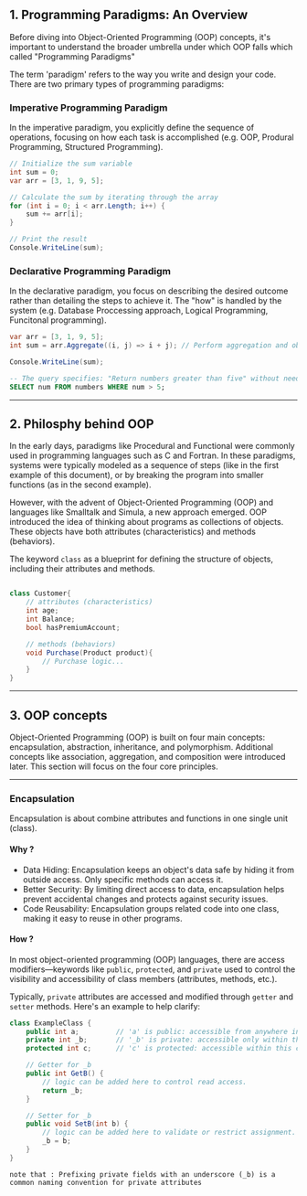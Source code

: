 ## 1. Programming Paradigms: An Overview
Before diving into Object-Oriented Programming (OOP) concepts, it's important to understand the broader umbrella under which OOP falls which called "Programming Paradigms"

The term 'paradigm' refers to the way you write and design your code. There are two primary types of programming paradigms:

### Imperative Programming Paradigm 
In the imperative paradigm, you explicitly define the sequence of operations, focusing on how each task is accomplished (e.g. OOP, Produral Programming, Structured Programming).

```csharp
// Initialize the sum variable
int sum = 0;
var arr = [3, 1, 9, 5];

// Calculate the sum by iterating through the array
for (int i = 0; i < arr.Length; i++) {
    sum += arr[i];
}

// Print the result
Console.WriteLine(sum);
```
### Declarative Programming Paradigm

In the declarative paradigm, you focus on describing the desired outcome rather than detailing the steps to achieve it. The "how" is handled by the system (e.g. Database Proccessing approach, Logical Programming, Funcitonal programming).

```csharp
var arr = [3, 1, 9, 5];
int sum = arr.Aggregate((i, j) => i + j); // Perform aggregation and obtain the result

Console.WriteLine(sum);
```

```sql
-- The query specifies: "Return numbers greater than five" without needing to define how it's done (~ loop on numbers and check the condition....)
SELECT num FROM numbers WHERE num > 5;
```
---
## 2. Philosphy behind OOP
In the early days, paradigms like Procedural and Functional were commonly used in programming languages such as C and Fortran.
In these paradigms, systems were typically modeled as a sequence of steps (like in the first example of this document), or by breaking the program into smaller functions (as in the second example).

However, with the advent of Object-Oriented Programming (OOP) and languages like Smalltalk and Simula, a new approach emerged.
OOP introduced the idea of thinking about programs as collections of objects. These objects have both attributes (characteristics) and methods (behaviors).

The keyword ```class``` as a blueprint for defining the structure of objects, including their attributes and methods.
```csharp

class Customer{
    // attributes (characteristics) 
    int age;
    int Balance;
    bool hasPremiumAccount; 

    // methods (behaviors)
    void Purchase(Product product){
        // Purchase logic...
    }
}

```
---
## 3. OOP concepts
Object-Oriented Programming (OOP) is built on four main concepts: encapsulation, abstraction, inheritance, and polymorphism. Additional concepts like association, aggregation, and composition were introduced later. This section will focus on the four core principles.

---
### Encapsulation
Encapsulation is about combine attributes and functions in one single unit (class).

#### Why ? 
- Data Hiding: Encapsulation keeps an object's data safe by hiding it from outside access. Only specific methods can access it.
- Better Security: By limiting direct access to data, encapsulation helps prevent accidental changes and protects against security issues.
- Code Reusability: Encapsulation groups related code into one class, making it easy to reuse in other programs.

#### How ?
In most object-oriented programming (OOP) languages, there are access modifiers—keywords like ```public```, ```protected```, and ```private``` used to control the visibility and accessibility of class members (attributes, methods, etc.).

Typically, ```private``` attributes are accessed and modified through ```getter``` and ```setter``` methods. Here's an example to help clarify:

```csharp
class ExampleClass {
    public int a;         // 'a' is public: accessible from anywhere in the code.
    private int _b;       // '_b' is private: accessible only within this class.
    protected int c;      // 'c' is protected: accessible within this class and its subclasses.

    // Getter for _b 
    public int GetB() {
        // logic can be added here to control read access.
        return _b;
    }

    // Setter for _b
    public void SetB(int b) {
        // logic can be added here to validate or restrict assignment.
        _b = b;
    }
}
```
```note that : Prefixing private fields with an underscore (_b) is a common naming convention for private attributes```




